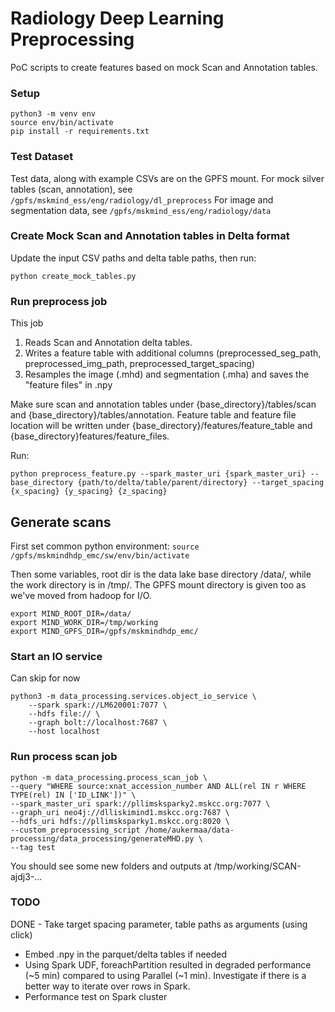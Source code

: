 # Radiology Deep Learning Preprocessing

PoC scripts to create features based on mock Scan and Annotation tables.

### Setup

```
python3 -m venv env
source env/bin/activate
pip install -r requirements.txt
```

### Test Dataset

Test data, along with example CSVs are on the GPFS mount.
For mock silver tables (scan, annotation), see `/gpfs/mskmind_ess/eng/radiology/dl_preprocess`
For image and segmentation data, see `/gpfs/mskmind_ess/eng/radiology/data`


### Create Mock Scan and Annotation tables in Delta format

Update the input CSV paths and delta table paths, then run:

```
python create_mock_tables.py
```


### Run preprocess job

This job
1. Reads Scan and Annotation delta tables.
2. Writes a feature table with additional columns (preprocessed_seg_path, preprocessed_img_path, preprocessed_target_spacing)
3. Resamples the image (.mhd) and segmentation (.mha) and saves the "feature files" in .npy

Make sure scan and annotation tables under {base_directory}/tables/scan and {base_directory}/tables/annotation.
Feature table and feature file location will be written under  {base_directory}/features/feature_table and {base_directory}features/feature_files.

Run:
```
python preprocess_feature.py --spark_master_uri {spark_master_uri} --base_directory {path/to/delta/table/parent/directory} --target_spacing {x_spacing} {y_spacing} {z_spacing}
```


## Generate scans
First set common python environment:
`source /gpfs/mskmindhdp_emc/sw/env/bin/activate`

Then some variables, root dir is the data lake base directory /data/, while the work directory is in /tmp/.  The GPFS mount directory is given too as we've moved from hadoop for I/O.
```
export MIND_ROOT_DIR=/data/
export MIND_WORK_DIR=/tmp/working
export MIND_GPFS_DIR=/gpfs/mskmindhdp_emc/
```
### Start an IO service

Can skip for now
```
python3 -m data_processing.services.object_io_service \
	--spark spark://LM620001:7077 \
	--hdfs file:// \
	--graph bolt://localhost:7687 \
	--host localhost
```

### Run process scan job
```
python -m data_processing.process_scan_job \
--query "WHERE source:xnat_accession_number AND ALL(rel IN r WHERE TYPE(rel) IN ['ID_LINK'])" \
--spark_master_uri spark://pllimsksparky2.mskcc.org:7077 \
--graph_uri neo4j://dlliskimind1.mskcc.org:7687 \
--hdfs_uri hdfs://pllimsksparky1.mskcc.org:8020 \
--custom_preprocessing_script /home/aukermaa/data-processing/data_processing/generateMHD.py \
--tag test
```
You should see some new folders and outputs at /tmp/working/SCAN-ajdj3-...
### TODO

DONE - Take target spacing parameter, table paths as arguments (using click)
- Embed .npy in the parquet/delta tables if needed
- Using Spark UDF, foreachPartition resulted in degraded performance (~5 min) compared to using Parallel (~1 min). Investigate if there is a better way to iterate over rows in Spark.
- Performance test on Spark cluster

